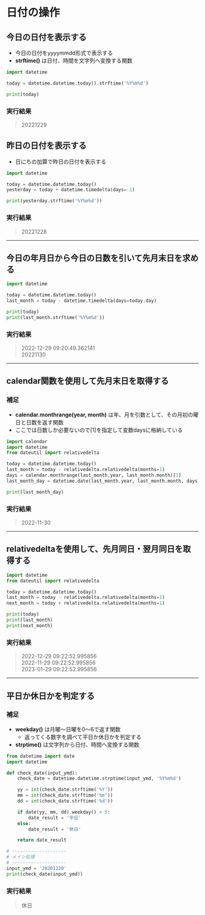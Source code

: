 # 日付の操作

## 今日の日付を表示する

* 今日の日付をyyyymmdd形式で表示する
* **strftime()** は日付、時間を文字列へ変換する関数

```python
import datetime

today = datetime.datetime.today().strftime('%Y%m%d')

print(today)
```

### 実行結果

> 20221229

## 昨日の日付を表示する

* 日にちの加算で昨日の日付を表示する

```python
import datetime

today = datetime.datetime.today()
yesterday = today + datetime.timedelta(days=-1)

print(yesterday.strftime('%Y%m%d'))
```

### 実行結果

> 20221228

---

## 今日の年月日から今日の日数を引いて先月末日を求める

```python
import datetime

today = datetime.datetime.today()
last_month = today - datetime.timedelta(days=today.day)

print(today)
print(last_month.strftime('%Y%m%d'))
```

### 実行結果

> 2022-12-29 09:20:49.362141  
  20221130

---

## calendar関数を使用して先月末日を取得する

### 補足

* **calendar.monthrange(year, month)** は年、月を引数として、その月初の曜日と日数を返す関数
* ここでは日数しか必要ないので[1]を指定して変数daysに格納している

```python
import calendar
import datetime
from dateutil import relativedelta

today = datetime.datetime.today()
last_month = today - relativedelta.relativedelta(months=1)
days = calendar.monthrange(last_month.year, last_month.month)[1]
last_month_day = datetime.date(last_month.year, last_month.month, days)

print(last_month_day)
```

### 実行結果

> 2022-11-30

---

## relativedeltaを使用して、先月同日・翌月同日を取得する

```python
import datetime
from dateutil import relativedelta

today = datetime.datetime.today()
last_month = today - relativedelta.relativedelta(months=1)
next_month = today + relativedelta.relativedelta(months=1)

print(today)
print(last_month)
print(next_month)
```

### 実行結果

> 2022-12-29 09:22:52.995856  
  2022-11-29 09:22:52.995856  
  2023-01-29 09:22:52.995856

---

## 平日か休日かを判定する

### 補足

* **weekday()** は月曜～日曜を0～6で返す関数
  * 返ってくる数字を調べて平日か休日かを判定する
* **strptime()** は文字列から日付、時間へ変換する関数

```python
from datetime import date
import datetime

def check_date(input_ymd):
    check_date = datetime.datetime.strptime(input_ymd, '%Y%m%d')

    yy = int(check_date.strftime('%Y'))
    mm = int(check_date.strftime('%m'))
    dd = int(check_date.strftime('%d'))

    if date(yy, mm, dd).weekday() < 5:
        date_result = '平日'
    else:
        date_result = '休日'

    return date_result

# --------------------
# メイン処理
# --------------------
input_ymd = '20201220'
print(check_date(input_ymd))
```

### 実行結果

> 休日
